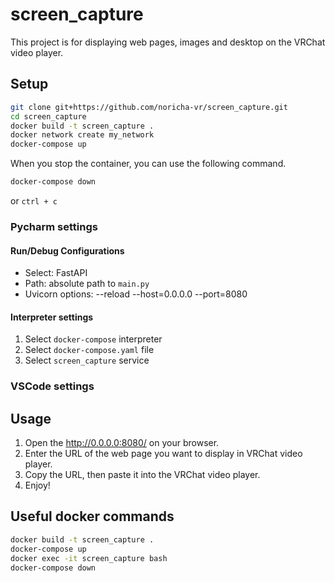 # screen_capture

This project is for displaying web pages, images and desktop on the VRChat video player.

## Setup

```bash
git clone git+https://github.com/noricha-vr/screen_capture.git
cd screen_capture
docker build -t screen_capture .
docker network create my_network
docker-compose up
```

When you stop the container, you can use the following command.

```bash
docker-compose down
```

or `ctrl + c`

### Pycharm settings

#### Run/Debug Configurations

- Select: FastAPI
- Path: absolute path to `main.py`
- Uvicorn options: --reload --host=0.0.0.0 --port=8080

#### Interpreter settings

1. Select `docker-compose` interpreter
2. Select `docker-compose.yaml` file
3. Select `screen_capture` service

### VSCode settings

## Usage

1. Open the http://0.0.0.0:8080/ on your browser.
2. Enter the URL of the web page you want to display in VRChat video player.
3. Copy the URL, then paste it into the VRChat video player.
4. Enjoy!

## Useful docker commands

```bash
docker build -t screen_capture .
docker-compose up
docker exec -it screen_capture bash
docker-compose down
```